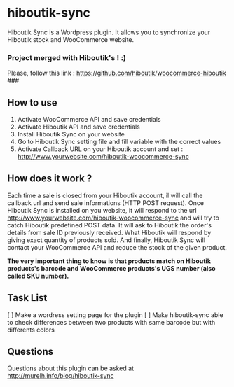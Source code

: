 # hiboutik-sync
Hiboutik Sync is a Wordpress plugin. It allows you to synchronize your Hiboutik stock and WooCommerce website.

### Project merged with Hiboutik's ! :)
Please, follow this link : https://github.com/hiboutik/woocommerce-hiboutik ###

## How to use

1. Activate WooCommerce API and save credentials
1. Activate Hiboutik API and save credentials
1. Install Hiboutik Sync on your website
1. Go to Hiboutik Sync setting file and fill variable with the correct values
1. Activate Callback URL on your Hiboutik account and set :  http://www.yourwebsite.com/hiboutik-woocommerce-sync


## How does it work ?

Each time a sale is closed from your Hiboutik account, il will call the callback url and send sale informations (HTTP POST request).
Once Hiboutik Sync is installed on you website, it will respond to the url http://www.yourwebsite.com/hiboutik-woocommerce-sync and will try to catch Hiboutik predefined POST data.
It will ask to Hiboutik the order's details from sale ID previously received. What Hiboutik will respond by giving exact quantity of products sold.
And finally, Hiboutik Sync will contact your WooCommerce API and reduce the stock of the given product.

**The very important thing to know is that products match on Hiboutik products's barcode and WooCommerce products's UGS number (also called SKU number).**

## Task List
[ ] Make a wordress setting page for the plugin
[ ] Make hiboutik-sync able to check differences between two products with same barcode but with differents colors

## Questions

Questions about this plugin can be asked at http://murelh.info/blog/hiboutik-sync
